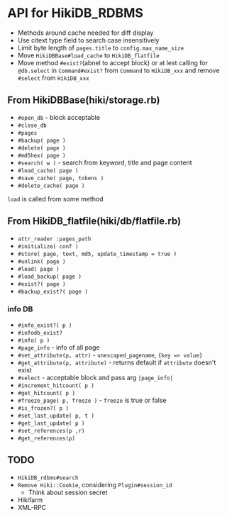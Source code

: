 API for HikiDB_RDBMS
====================

* Methods around cache needed for diff display
* Use citext type field to search case insensitively
* Limit byte length of `pages.title` to `config.max_name_size`
* Move `HikiDBBase#load_cache` to `HikiDB_flatfile`
* Move method `#exist?`(abnel to accept block) or at lest calling for `@db.select` in `Command#exist?` from `Command` to `HikiDB_xxx` and remove `#select` from `HikiDB_xxx`

From HikiDBBase(hiki/storage.rb)
---------------

* `#open_db` - block acceptable
* `#close_db`
* `#pages`
* `#backup( page )`
* `#delete( page )`
* `#md5hex( page )`
* `#search( w )` - search from keyword, title and page content
* `#load_cache( page )`
* `#save_cache( page, tokens )`
* `#delete_cache( page )`

`load` is called from some method

From HikiDB_flatfile(hiki/db/flatfile.rb)
--------------------

* `attr_reader :pages_path`
* `#initialize( conf )`
* `#store( page, text, md5, update_timestamp = true )`
* `#unlink( page )`
* `#load( page )`
* `#load_backup( page )`
* `#exist?( page )`
* `#backup_exist?( page )`

### info DB

* `#info_exist?( p )`
* `#infodb_exist?`
* `#info( p )`
* `#page_info` - info of all page
* `#set_attribute(p, attr)` - `unescaped_pagename`, `{key => value}`
* `#get_attribute(p, attribute)` - returns default if `attribute` doesn't exist
* `#select` - acceptable block and pass arg `|page_info|`
* `#increment_hitcount( p )`
* `#get_hitcount( p )`
* `#freeze_page( p, freeze )` - `freeze` is true or false
* `#is_frozen?( p )`
* `#set_last_update( p, t )`
* `#get_last_update( p )`
* `#set_references(p ,r)`
* `#get_references(p)`

TODO
----

* `HikiDB_rdbms#search`
* `Remove Hiki::Cookie`, considering `Plugin#session_id`
  * Think about session secret
* Hikifarm
* XML-RPC
